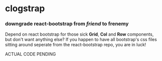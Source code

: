 # clogstrap
### downgrade react-bootstrap from _friend_ to frenemy

Depend on react bootstrap for those sick **Grid**, **Col** and **Row** components, but don't want anything else?
If you happen to have all  bootstrap's css files sitting around seperate from the react-bootstrap repo, you are in luck!

ACTUAL CODE PENDING
